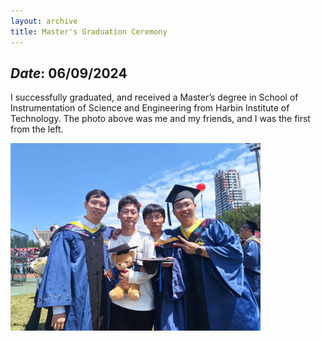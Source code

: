 ```yaml
---
layout: archive
title: Master's Graduation Ceremony
---
```


## *Date*: 06/09/2024

I successfully graduated, and received a Master’s degree in School of Instrumentation of Science and Engineering from Harbin Institute of Technology. The photo above was me and my friends, and I was the first from the left.

<img src="/news/imgs/MA_gra.png" width=400px>


